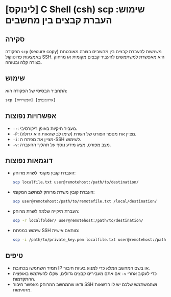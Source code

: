 # [לינוקס] C Shell (csh) scp שימוש: העברת קבצים בין מחשבים

## סקירה
הפקודה `scp` (secure copy) משמשת להעברת קבצים בין מחשבים בצורה מאובטחת באמצעות פרוטוקול SSH. היא מאפשרת למשתמשים להעביר קבצים מקומית או מרחוק בצורה קלה ובטוחה.

## שימוש
התחביר הבסיסי של הפקודה הוא:
```
scp [אפשרויות] [ארגומנטים]
```

## אפשרויות נפוצות
- `-r`: מעביר תיקיות באופן ריקורסיבי.
- `-P`: מציין את מספר הפורט של השרת (שימו לב שהאות היא גדולה).
- `-i`: מציין את מפתח ה-SSH לשימוש.
- `-v`: מצב מפורט, מציג מידע נוסף על תהליך ההעברה.

## דוגמאות נפוצות
- העברת קובץ מקומי לשרת מרוחק:
  ```bash
  scp localfile.txt user@remotehost:/path/to/destination/
  ```
  
- העברת קובץ משרת מרוחק למחשב המקומי:
  ```bash
  scp user@remotehost:/path/to/remotefile.txt /local/destination/
  ```

- העברת תיקייה שלמה לשרת מרוחק:
  ```bash
  scp -r localfolder/ user@remotehost:/path/to/destination/
  ```

- שימוש במפתח SSH מותאם אישית:
  ```bash
  scp -i /path/to/private_key.pem localfile.txt user@remotehost:/path/to/destination/
  ```

## טיפים
- תמיד השתמשו בכתובת IP או בשם המחשב המלא כדי למנוע בעיות חיבור.
- אם אתם מעבירים קבצים גדולים, שקלו להשתמש באופציה `-v` כדי לעקוב אחרי ההתקדמות.
- ודאו שהמחשב המרוחק מאפשר חיבור SSH ושהמשתמש שלכם יש לו הרשאות מתאימות.